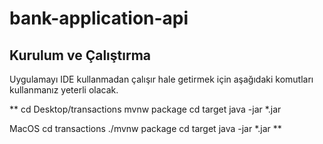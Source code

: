# bank-application-api

## Kurulum ve Çalıştırma

Uygulamayı IDE kullanmadan çalışır hale getirmek için 
aşağıdaki komutları kullanmanız yeterli olacak.

**
cd Desktop/transactions
mvnw package
cd target
java -jar *.jar

MacOS
cd transactions
./mvnw package
cd target
java -jar *.jar
**
